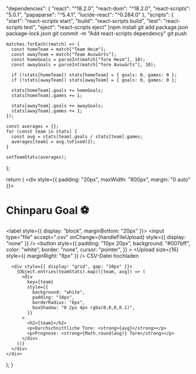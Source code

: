 "dependencies": {
  "react": "^18.2.0",
  "react-dom": "^18.2.0",
  "react-scripts": "5.0.1",
  "papaparse": "^5.4.1",
  "lucide-react": "^0.284.0"
},
"scripts": {
  "start": "react-scripts start",
  "build": "react-scripts build",
  "test": "react-scripts test",
  "eject": "react-scripts eject"
}npm install
git add package.json package-lock.json
git commit -m "Add react-scripts dependency"
git push



    matches.forEach((match) => {
      const homeTeam = match["Team Heim"];
      const awayTeam = match["Team Auswärts"];
      const homeGoals = parseInt(match["Tore Heim"], 10);
      const awayGoals = parseInt(match["Tore Auswärts"], 10);

      if (!stats[homeTeam]) stats[homeTeam] = { goals: 0, games: 0 };
      if (!stats[awayTeam]) stats[awayTeam] = { goals: 0, games: 0 };

      stats[homeTeam].goals += homeGoals;
      stats[homeTeam].games += 1;

      stats[awayTeam].goals += awayGoals;
      stats[awayTeam].games += 1;
    });

    const averages = {};
    for (const team in stats) {
      const avg = stats[team].goals / stats[team].games;
      averages[team] = avg.toFixed(2);
    }

    setTeamStats(averages);
  };

  return (
    <div style={{ padding: "20px", maxWidth: "800px", margin: "0 auto" }}>
      <h1>Chinparu Goal ⚽</h1>
      <label style={{ display: "block", marginBottom: "20px" }}>
        <input
          type="file"
          accept=".csv"
          onChange={handleFileUpload}
          style={{ display: "none" }}
        />
        <button
          style={{
            padding: "10px 20px",
            background: "#007bff",
            color: "white",
            border: "none",
            cursor: "pointer",
          }}
        >
          <Upload size={16} style={{ marginRight: "8px" }} />
          CSV-Datei hochladen
        </button>
      </label>

      <div style={{ display: "grid", gap: "10px" }}>
        {Object.entries(teamStats).map(([team, avg]) => (
          <div
            key={team}
            style={{
              background: "white",
              padding: "10px",
              borderRadius: "6px",
              boxShadow: "0 2px 4px rgba(0,0,0,0.1)",
            }}
          >
            <h2>{team}</h2>
            <p>Durchschnittliche Tore: <strong>{avg}</strong></p>
            <p>Prognose: <strong>{Math.round(avg)} Tore</strong></p>
          </div>
        ))}
      </div>
    </div>
  );
}

